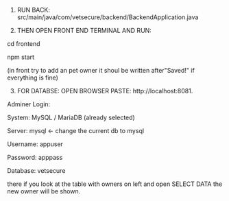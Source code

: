 
1. RUN BACK: src/main/java/com/vetsecure/backend/BackendApplication.java

2. THEN OPEN FRONT END TERMINAL AND RUN: 

cd frontend

npm start

(in front try to add an pet owner it shoul be written after"Saved!" if everything is fine)



3. FOR DATABSE:  OPEN BROWSER PASTE: http://localhost:8081.

Adminer Login:

System: MySQL / MariaDB (already selected)

Server: mysql  ← change the current db to mysql

Username: appuser

Password: apppass

Database: vetsecure

there if you look at the table with owners on left and open SELECT DATA the new owner will be shown.
